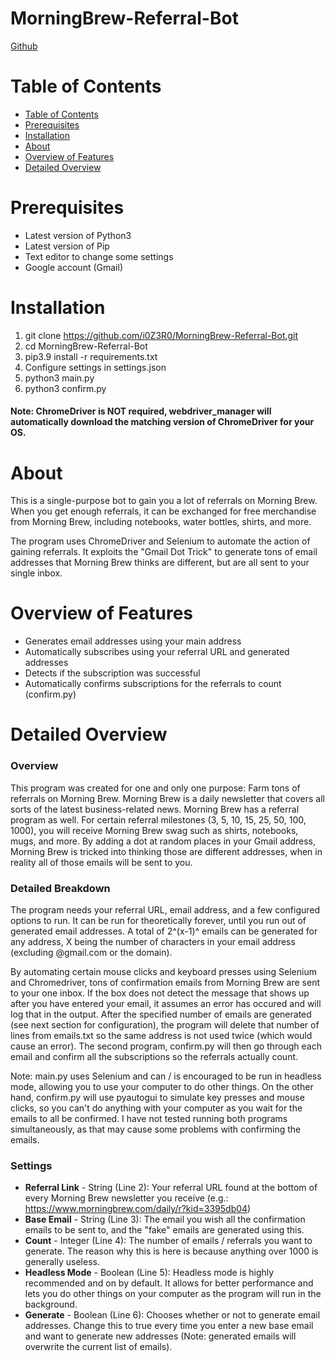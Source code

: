 # MorningBrew-Referral-Bot

[Github](https://github.com/i0Z3R0/MorningBrew-Referral-Bot)

# Table of Contents
- [Table of Contents](#table-of-contents)
- [Prerequisites](#prerequisites)
- [Installation](#installation)
- [About](#about)
- [Overview of Features](#overview-of-features)
- [Detailed Overview](#detailed-overview)

# Prerequisites
- Latest version of Python3
- Latest version of Pip
- Text editor to change some settings
- Google account (Gmail)

# Installation
1. git clone https://github.com/i0Z3R0/MorningBrew-Referral-Bot.git
2. cd MorningBrew-Referral-Bot
3. pip3.9 install -r requirements.txt
4. Configure settings in settings.json
5. python3 main.py
6. python3 confirm.py
#### Note: ChromeDriver is NOT required, webdriver_manager will automatically download the matching version of ChromeDriver for your OS.

# About
This is a single-purpose bot to gain you a lot of referrals on Morning Brew. When you get enough referrals, it can be exchanged for free merchandise from Morning Brew, including notebooks, water bottles, shirts, and more.

The program uses ChromeDriver and Selenium to automate the action of gaining referrals. It exploits the "Gmail Dot Trick" to generate tons of email addresses that Morning Brew thinks are different, but are all sent to your single inbox.

# Overview of Features
- Generates email addresses using your main address
- Automatically subscribes using your referral URL and generated addresses
- Detects if the subscription was successful
- Automatically confirms subscriptions for the referrals to count (confirm.py)

# Detailed Overview

### **Overview**
This program was created for one and only one purpose: Farm tons of referrals on Morning Brew. Morning Brew is a daily newsletter that covers all sorts of the latest business-related news. Morning Brew has a referral program as well. For certain referral milestones (3, 5, 10, 15, 25, 50, 100, 1000), you will receive Morning Brew swag such as shirts, notebooks, mugs, and more. By adding a dot at random places in your Gmail address, Morning Brew is tricked into thinking those are different addresses, when in reality all of those emails will be sent to you.

### **Detailed Breakdown**
The program needs your referral URL, email address, and a few configured options to run. It can be run for theoretically forever, until you run out of generated email addresses. A total of 2^(x-1)^ emails can be generated for any address, X being the number of characters in your email address (excluding @gmail.com or the domain).

By automating certain mouse clicks and keyboard presses using Selenium and Chromedriver, tons of confirmation emails from Morning Brew are sent to your one inbox. If the box does not detect the message that shows up after you have entered your email, it assumes an error has occured and will log that in the output. After the specified number of emails are generated (see next section for configuration), the program will delete that number of lines from emails.txt so the same address is not used twice (which would cause an error).
The second program, confirm.py will then go through each email and confirm all the subscriptions so the referrals actually count.

Note: main.py uses Selenium and can / is encouraged to be run in headless mode, allowing you to use your computer to do other things. On the other hand, confirm.py will use pyautogui to simulate key presses and mouse clicks, so you can't do anything with your computer as you wait for the emails to all be confirmed. I have not tested running both programs simultaneously, as that may cause some problems with confirming the emails.

### **Settings**
- **Referral Link** - String (Line 2): Your referral URL found at the bottom of every Morning Brew newsletter you receive (e.g.: https://www.morningbrew.com/daily/r?kid=3395db04)
- **Base Email** - String (Line 3): The email you wish all the confirmation emails to be sent to, and the "fake" emails are generated using this.
- **Count** - Integer (Line 4): The number of emails / referrals you want to generate. The reason why this is here is because anything over 1000 is generally useless.
- **Headless Mode** - Boolean (Line 5): Headless mode is highly recommended and on by default. It allows for better performance and lets you do other things on your computer as the program will run in the background.
- **Generate** - Boolean (Line 6): Chooses whether or not to generate email addresses. Change this to true every time you enter a new base email and want to generate new addresses (Note: generated emails will overwrite the current list of emails).
